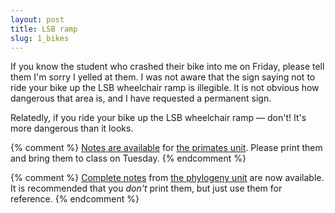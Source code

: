 ```yaml
---
layout: post
title: LSB ramp
slug: 1_bikes
---
```


If you know the student who crashed their bike into me on Friday, please tell them I'm sorry I yelled at them. I was not aware that the sign saying not to ride your bike up the LSB wheelchair ramp is illegible. It is not obvious how dangerous that area is, and I have requested a permanent sign.

Relatedly, if you ride your bike up the LSB wheelchair ramp — don't! It's more dangerous than it looks.

{% comment %} 
[Notes are available](/materials/primates.handouts.pdf) for [the primates unit](/primates.html). Please print them and bring them to class on Tuesday.
{% endcomment %} 

{% comment %} 
[Complete notes](/materials/phylogeny.complete.pdf) from [the phylogeny unit](/phylogeny.html) are now available. It is recommended that you _don't_ print them, but just use them for reference.
{% endcomment %} 
